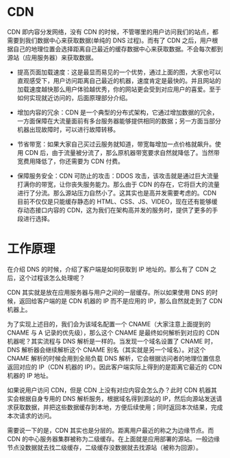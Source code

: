 # CDN

CDN 即内容分发网络，没有 CDN 的时候，不管哪里的用户访问我们的站点，都需要到我们数据中心来获取数据(单纯的 DNS 过程)。而有了 CDN 之后，用户根据自己的地理位置会选择距离自己最近的缓存数据中心来获取数据。不会每次都到源站（应用服务器）来获取数据。

- 提高页面加载速度：这是最显而易见的一个优势，通过上面的图，大家也可以直观感受下，用户访问距离自己最近的机器，速度肯定是最快的。并且网站的加载速度越快那么用户体验越优秀，你的网站更会受到对应用户的喜爱。至于如何实现就近访问的，后面原理部分介绍。

- 增加内容的冗余：CDN 是一个典型的分布式架构，它通过增加数据的冗余，一方面保障在大流量面前有多台服务器能够提供相同的数据；另一方面当部分机器出现故障时，可以进行故障转移。

- 节省带宽：如果大家自己买过云服务就知道，带宽每增加一点价格就飙升。使用 CDN 后，由于流量被分流了，那么原机器带宽要求自然就降低了。当然带宽费用降低了，你还需要为 CDN 付费。

- 保障服务安全：CDN 可防止的攻击：DDOS 攻击，该攻击就是通过巨大流量打满你的带宽，让你丧失服务能力。那么由于 CDN 的存在，它将巨大的流量进行了分流。那么源站压力自然小了。这其实也是高并发需要考虑的。CDN 目前不仅仅是只能缓存静态的 HTML、CSS、JS、VIDEO，现在还有能够缓存动态接口内容的 CDN，这为我们在架构高并发的服务时，提供了更多的手段进行选择。

# 工作原理

在介绍 DNS 的时候，介绍了客户端是如何获取到 IP 地址的。那么有了 CDN 之后，这个过程该怎么处理呢？

CDN 其实就是放在应用服务器与用户之间的一层缓存。所以如果使用 DNS 的时候，返回给客户端的是 CDN 机器的 IP 而不是应用的 IP，那么自然就走到了 CDN 机器上。

为了实现上述目的，我们会为该域名配置一个 CNAME（大家注意上面提到的 CNAME 与 A 记录的优先级），那么这个 CNAME 是最终如何解析到对应的 CDN 机器呢？其实流程与 DNS 解析是一样的。当发现一个域名设置了 CNAME 时，DNS 解析器会继续解析这个 CNAME 别名（其实就是另一个域名）。对这个 CNAME 解析的时候会用到全局负载 DNS 解析，它会根据访问者的地理位置信息返回对应的 IP（CDN 机器的 IP）。因此客户端实际上得到的是距离它最近的 CDN 机器的 IP 地址。

如果说用户访问 CDN，但是 CDN 上没有对应内容会怎么办？此时 CDN 机器其实会根据自身专用的 DNS 解析服务，根据域名得到源站的 IP，然后向源站发送请求获取数据，并把这些数据缓存到本地，方便后续使用；同时返回本次结果，完成本次请求的访问。

需要说一下的是，CDN 其实也是分层的。距离用户最近的称之为边缘节点。而 CDN 的中心服务器集群被称为二级缓存。在上面就是应用部署的源站。一般边缘节点没数据就去找二级缓存，二级缓存没数据就去找源站（被称为回源）。
